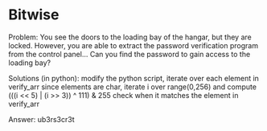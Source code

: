# Bitwise

Problem:
You see the doors to the loading bay of the hangar, but they are locked. However, you are able to extract the password verification program from the control panel... Can you find the password to gain access to the loading bay?

Solutions (in python):
modify the python script, iterate over each element in verify_arr
since elements are char, iterate i over range(0,256) and compute (((i << 5) | (i >> 3)) ^ 111) & 255 check when it matches the element in verify_arr

Answer: 
ub3rs3cr3t
